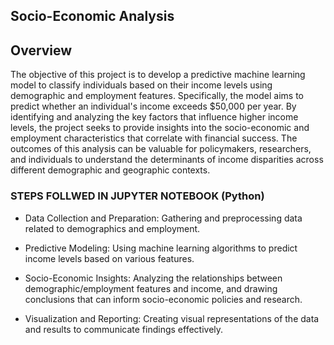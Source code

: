 ## Socio-Economic Analysis
## Overview
The objective of this project is to develop a predictive machine learning model to classify individuals based on their income levels using demographic and employment features. Specifically, the model aims to predict whether an individual's income exceeds $50,000 per year. By identifying and analyzing the key factors that influence higher income levels, the project seeks to provide insights into the socio-economic and employment characteristics that correlate with financial success. The outcomes of this analysis can be valuable for policymakers, researchers, and individuals to understand the determinants of income disparities across different demographic and geographic contexts.


### STEPS FOLLWED IN JUPYTER NOTEBOOK (Python)

- Data Collection and Preparation: Gathering and preprocessing     data related to demographics and employment.

- Predictive Modeling: Using machine learning algorithms to   predict income levels based on various features.

- Socio-Economic Insights: Analyzing the relationships between demographic/employment features and income, and drawing conclusions that can inform socio-economic policies and research.

- Visualization and Reporting: Creating visual representations of the data and results to communicate findings effectively.

